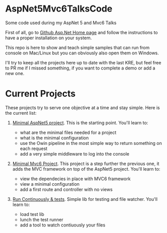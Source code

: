 # AspNet5Mvc6TalksCode
Some code used during my AspNet 5 and Mvc6 Talks

First of all, go to [Github Asp.Net Home page](https://github.com/aspnet/home)
and follow the instructions to have a proper installation on your
system.

This repo is here to show and teach simple samples that can run
from console on Mac/Linux but you can obviously also open them
on Windows.

I'll try to keep all the projects here up to date with the last
KRE, but feel free to PR me if I missed something, if you want to complete a
demo or add a new one.

# Current Projects

These projects try to serve one objective at a time and stay simple.
Here is the current list:

1. [Minimal AspNet5 project](MinimalAspNet5Project/). This is the starting point. You'll learn to:
    * what are the minimal files needed for a project
    * what is the minimal configuration
    * use the Owin pipeline in the most simple way to return something
    on each request
    * add a very simple middleware to log into the console

2. [Minimal Mvc6 Project](MinimalMvc6Project/). This project is a step further the previous one, it adds the MVC framework
  on top of the AspNet5 project. You'll learn to:

    * view the dependecies in place with MVC6 framework
    * view a minimal configuration
    * add a first route and controller with no views

3. [Run Continuously & tests](RunTestsContinuously/). Simple lib for testing and file watcher. You'll learn to:
    * load test lib
    * lunch the test runner
    * add a tool to watch contiuously your files

    

